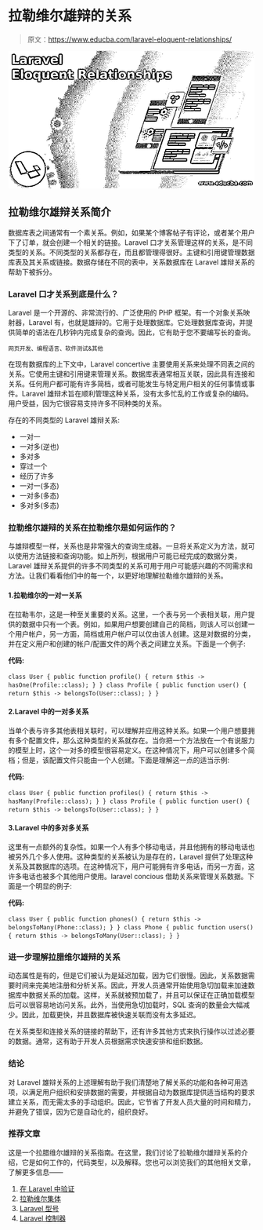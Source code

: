 # 拉勒维尔雄辩的关系

> 原文：<https://www.educba.com/laravel-eloquent-relationships/>

![Laravel Eloquent Relationships](img/381e64476b17635aaac33cf4932125e3.png)



## 拉勒维尔雄辩关系简介

数据库表之间通常有一个素关系。例如，如果某个博客帖子有评论，或者某个用户下了订单，就会创建一个相关的链接。Laravel 口才关系管理这样的关系，是不同类型的关系。不同类型的关系都存在，而且都管理得很好。主键和引用键管理数据库表及其关系或链接。数据存储在不同的表中，关系数据库在 Laravel 雄辩关系的帮助下被拆分。

### Laravel 口才关系到底是什么？

Laravel 是一个开源的、非常流行的、广泛使用的 PHP 框架。有一个对象关系映射器，Laravel 有，也就是雄辩的。它用于处理数据库。它处理数据库查询，并提供简单的语法在几秒钟内完成复杂的查询。因此，它有助于您不要编写长的查询。

<small>网页开发、编程语言、软件测试&其他</small>

在现有数据库的上下文中，Laravel concertive 主要使用关系来处理不同表之间的关系。它使用主键和引用键来管理关系。数据库表通常相互关联，因此具有连接和关系。任何用户都可能有许多简档，或者可能发生与特定用户相关的任何事情或事件。Laravel 雄辩术旨在顺利管理这种关系，没有太多忙乱的工作或复杂的编码。用户受益，因为它很容易支持许多不同种类的关系。

存在的不同类型的 Laravel 雄辩关系:

*   一对一
*   一对多(逆也)
*   多对多
*   穿过一个
*   经历了许多
*   一对一(多态)
*   一对多(多态)
*   多对多(多态)

### 拉勒维尔雄辩的关系在拉勒维尔是如何运作的？

与雄辩模型一样，关系也是非常强大的查询生成器。一旦将关系定义为方法，就可以使用方法链接和查询功能。如上所列，根据用户可能已经完成的数据分类，Laravel 雄辩关系提供的许多不同类型的关系可用于用户可能感兴趣的不同需求和方法。让我们看看他们中的每一个，以更好地理解拉勒维尔雄辩的关系。

#### 1.拉勒维尔的一对一关系

在拉勒韦尔，这是一种至关重要的关系。这里，一个表与另一个表相关联，用户提供的数据中只有一个表。例如，如果用户想要创建自己的简档，则该人可以创建一个用户帐户，另一方面，简档或用户帐户可以仅由该人创建。这是对数据的分类，并在定义用户和创建的帐户/配置文件的两个表之间建立关系。下面是一个例子:

**代码:**

`class User {
public function profile() {
return $this -> hasOne(Profile::class);
}
}
class Profile {
public function user() {
return $this -> belongsTo(User::class);
}
}`

#### 2.Laravel 中的一对多关系

当单个表与许多其他表相关联时，可以理解并应用这种关系。如果一个用户想要拥有多个配置文件，那么这种类型的关系就存在。当你把一个方法放在一个有说服力的模型上时，这个一对多的模型很容易定义。在这种情况下，用户可以创建多个简档；但是，该配置文件只能由一个人创建。下面是理解这一点的适当示例:

**代码:**

`class User {
public function profiles() {
return $this -> hasMany(Profile::class);
}
}
class Profile {
public function user() {
return $this -> belongsTo(User::class);
}
}`

#### 3.Laravel 中的多对多关系

这里有一点额外的复杂性。如果一个人有多个移动电话，并且他拥有的移动电话也被另外几个多人使用。这种类型的关系被认为是存在的，Laravel 提供了处理这种关系及其数据库的选项。在这种情况下，用户可能拥有许多电话，而另一方面，这许多电话也被多个其他用户使用。laravel concious 借助关系来管理关系数据。下面是一个明显的例子:

**代码:**

`class User {
public function phones() {
return $this -> belongsToMany(Phone::class);
}
}
class Phone {
public function users() {
return $this -> belongsToMany(User::class);
}
}`

### 进一步理解拉腊维尔雄辩的关系

动态属性是有的，但是它们被认为是延迟加载，因为它们很慢。因此，关系数据需要时间来完美地注册和分析关系。因此，开发人员通常开始使用急切加载来加速数据库中数据关系的加载。这样，关系就被预加载了，并且可以保证在正确加载模型后可以很容易地访问关系。此外，当使用急切加载时，SQL 查询的数量会大幅减少。因此，加载更快，并且数据库被快速关联而没有太多延迟。

在关系类型和连接关系的链接的帮助下，还有许多其他方式来执行操作以过滤必要的数据。通常，这有助于开发人员根据需求快速安排和组织数据。

### 结论

对 Laravel 雄辩关系的上述理解有助于我们清楚地了解关系的功能和各种可用选项，以满足用户组织和安排数据的需要，并根据自动为数据库提供适当结构的要求建立关系，而无需太多的手动组织。因此，它节省了开发人员大量的时间和精力，并避免了错误，因为它是自动化的，组织良好。

### 推荐文章

这是一个拉腊维尔雄辩的关系指南。在这里，我们讨论了拉勒维尔雄辩关系的介绍，它是如何工作的，代码类型，以及解释。您也可以浏览我们的其他相关文章，了解更多信息——

1.  [在 Laravel 中验证](https://www.educba.com/validation-in-laravel/)
2.  [拉勒维尔集体](https://www.educba.com/laravel-collective/)
3.  [Laravel 型号](https://www.educba.com/laravel-models/)
4.  [Laravel 控制器](https://www.educba.com/laravel-controllers/)





